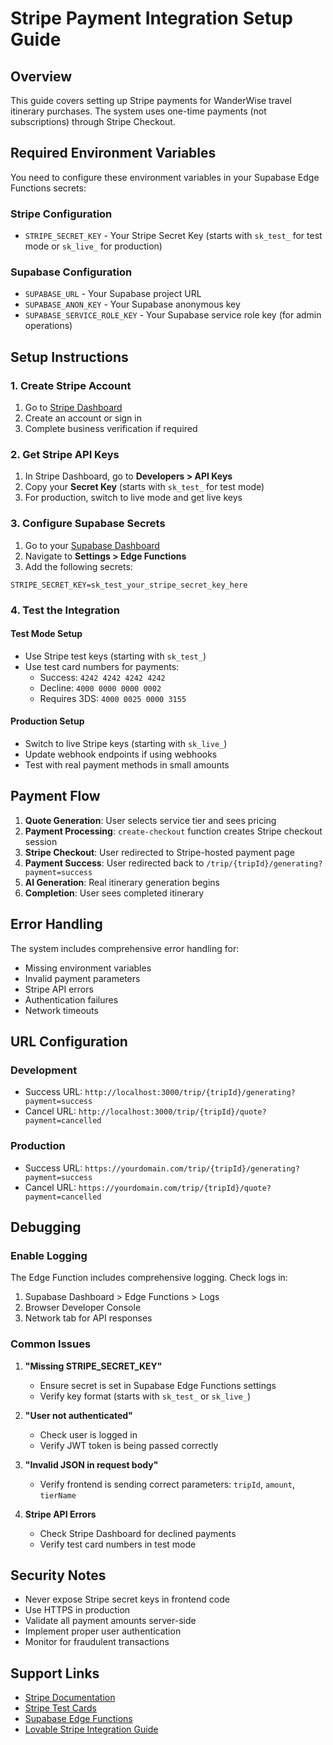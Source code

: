 # Stripe Payment Integration Setup Guide

## Overview
This guide covers setting up Stripe payments for WanderWise travel itinerary purchases. The system uses one-time payments (not subscriptions) through Stripe Checkout.

## Required Environment Variables

You need to configure these environment variables in your Supabase Edge Functions secrets:

### Stripe Configuration
- `STRIPE_SECRET_KEY` - Your Stripe Secret Key (starts with `sk_test_` for test mode or `sk_live_` for production)

### Supabase Configuration  
- `SUPABASE_URL` - Your Supabase project URL
- `SUPABASE_ANON_KEY` - Your Supabase anonymous key
- `SUPABASE_SERVICE_ROLE_KEY` - Your Supabase service role key (for admin operations)

## Setup Instructions

### 1. Create Stripe Account
1. Go to [Stripe Dashboard](https://dashboard.stripe.com/)
2. Create an account or sign in
3. Complete business verification if required

### 2. Get Stripe API Keys
1. In Stripe Dashboard, go to **Developers > API Keys**
2. Copy your **Secret Key** (starts with `sk_test_` for test mode)
3. For production, switch to live mode and get live keys

### 3. Configure Supabase Secrets
1. Go to your [Supabase Dashboard](https://supabase.com/dashboard)
2. Navigate to **Settings > Edge Functions**
3. Add the following secrets:

```
STRIPE_SECRET_KEY=sk_test_your_stripe_secret_key_here
```

### 4. Test the Integration

#### Test Mode Setup
- Use Stripe test keys (starting with `sk_test_`)
- Use test card numbers for payments:
  - Success: `4242 4242 4242 4242`
  - Decline: `4000 0000 0000 0002`
  - Requires 3DS: `4000 0025 0000 3155`

#### Production Setup
- Switch to live Stripe keys (starting with `sk_live_`)
- Update webhook endpoints if using webhooks
- Test with real payment methods in small amounts

## Payment Flow

1. **Quote Generation**: User selects service tier and sees pricing
2. **Payment Processing**: `create-checkout` function creates Stripe checkout session
3. **Stripe Checkout**: User redirected to Stripe-hosted payment page
4. **Payment Success**: User redirected back to `/trip/{tripId}/generating?payment=success`
5. **AI Generation**: Real itinerary generation begins
6. **Completion**: User sees completed itinerary

## Error Handling

The system includes comprehensive error handling for:
- Missing environment variables
- Invalid payment parameters
- Stripe API errors
- Authentication failures
- Network timeouts

## URL Configuration

### Development
- Success URL: `http://localhost:3000/trip/{tripId}/generating?payment=success`
- Cancel URL: `http://localhost:3000/trip/{tripId}/quote?payment=cancelled`

### Production
- Success URL: `https://yourdomain.com/trip/{tripId}/generating?payment=success`
- Cancel URL: `https://yourdomain.com/trip/{tripId}/quote?payment=cancelled`

## Debugging

### Enable Logging
The Edge Function includes comprehensive logging. Check logs in:
1. Supabase Dashboard > Edge Functions > Logs
2. Browser Developer Console
3. Network tab for API responses

### Common Issues

1. **"Missing STRIPE_SECRET_KEY"**
   - Ensure secret is set in Supabase Edge Functions settings
   - Verify key format (starts with `sk_test_` or `sk_live_`)

2. **"User not authenticated"**
   - Check user is logged in
   - Verify JWT token is being passed correctly

3. **"Invalid JSON in request body"**
   - Verify frontend is sending correct parameters: `tripId`, `amount`, `tierName`

4. **Stripe API Errors**
   - Check Stripe Dashboard for declined payments
   - Verify test card numbers in test mode

## Security Notes

- Never expose Stripe secret keys in frontend code
- Use HTTPS in production
- Validate all payment amounts server-side
- Implement proper user authentication
- Monitor for fraudulent transactions

## Support Links

- [Stripe Documentation](https://stripe.com/docs)
- [Stripe Test Cards](https://stripe.com/docs/testing)
- [Supabase Edge Functions](https://supabase.com/docs/guides/functions)
- [Lovable Stripe Integration Guide](https://docs.lovable.dev/integrations/stripe)